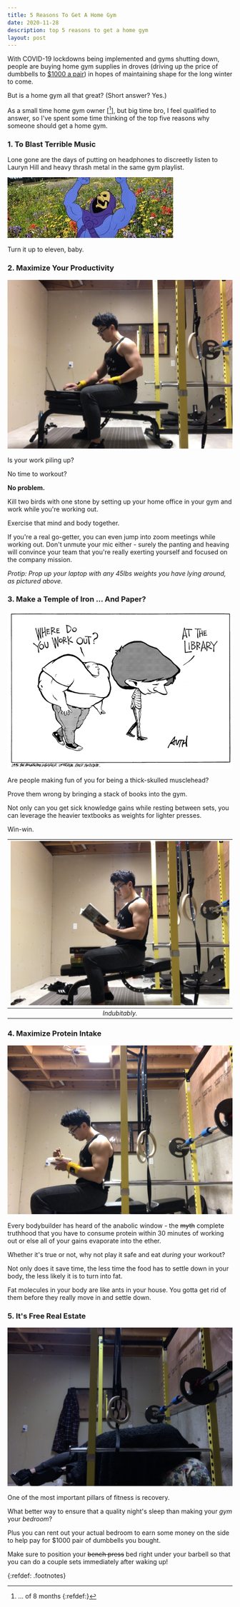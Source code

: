 ```yaml
---
title: 5 Reasons To Get A Home Gym
date: 2020-11-28
description: top 5 reasons to get a home gym
layout: post
---
```


With COVID-19 lockdowns being implemented and gyms shutting down, people are buying home gym supplies in droves (driving up the price of dumbbells to [$1000 a pair](https://www.amazon.ca/dp/B0746TQMKT/ref=s9_acsd_omwf_hd_bw_b2f41cx_c2_x_0_t?pf_rd_m=A1IM4EOPHS76S7&pf_rd_s=merchandised-search-11&pf_rd_r=5TCFZY73GMYAT2K0DS8A&pf_rd_t=101&pf_rd_p=f461ddb8-4dc7-5b6c-ac3a-dc184c54a3a5&pf_rd_i=2439055011)) in hopes of maintaining shape for the long winter to come.

But is a home gym all that great? (Short answer? Yes.)


As a small time home gym owner [[^1]], but big time bro, I feel qualified to answer, so I've spent some time thinking of the top five reasons why someone should get a home gym.

### 1. To Blast Terrible Music 


Lone gone are the days of putting on headphones to discreetly listen to Lauryn Hill and heavy thrash metal in the same gym playlist.

![](/assets/homegym/skeletor.jpeg)

Turn it up to eleven, baby.


### 2. Maximize Your Productivity

![](/assets/homegym/work.jpg)

Is your work piling up? 

No time to workout? 

**No problem.**

Kill two birds with one stone by setting up your home office in your gym and work while you're working out. 

Exercise that mind and body together. 

If you're a real go-getter, you can even jump into zoom meetings while working out. 
Don't unmute your mic either - surely the panting and heaving will convince your team that you're really exerting yourself and focused on the company mission.
 
_Protip: Prop up your laptop with any 45lbs weights you have lying around, as pictured above._

### 3. Make a Temple of Iron ... And Paper?
 
![](/assets/homegym/wheredoyouworkout.gif)

Are people making fun of you for being a thick-skulled musclehead? 

Prove them wrong by bringing a stack of books into the gym.

Not only can you get sick knowledge gains while resting between sets, you can leverage the heavier textbooks as weights for lighter presses. 

Win-win.

|![](/assets/homegym/reading.jpg)|
|:--:|
| _Indubitably._ |


### 4. Maximize Protein Intake

![](/assets/homegym/eat.jpg)

Every bodybuilder has heard of the anabolic window - the ~~myth~~ complete truthhood that you have to consume protein within 30 minutes of working out or else all of your gains evaporate into the ether.

Whether it's true or not, why not play it safe and eat _during_ your workout? 

Not only does it save time, the less time the food has to settle down in your body, the less likely it is to turn into fat. 

Fat molecules in your body are like ants in your house. You gotta get rid of them before they really move in and settle down. 

### 5. It's Free Real Estate

![](/assets/homegym/sleep.jpg)

One of the most important pillars of fitness is recovery.

What better way to ensure that a quality night's sleep than making your _gym_ your _bedroom_? 

Plus you can rent out your actual bedroom to earn some money on the side to help pay for $1000 pair of dumbbells you bought.

Make sure to position your ~~bench press~~ bed right under your barbell so that you can do a couple sets immediately after waking up! 

{:refdef: .footnotes}
[^1]: ... of 8 months
{:refdef:}
